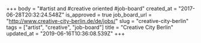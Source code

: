 +++
body = "#artist and #creative oriented #job-board"
created_at = "2017-06-28T20:32:24.548Z"
is_approved = true
job_board_url = "http://www.creative-city-berlin.de/de/jobs/"
slug = "creative-city-berlin"
tags = ["artist", "creative", "job-board"]
title = "Creative City Berlin"
updated_at = "2019-06-16T10:36:08.539Z"
+++
